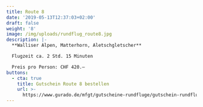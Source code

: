 ```yaml
---
title: Route 8
date: '2019-05-13T12:37:03+02:00'
draft: false
weight: '8'
image: /img/uploads/rundflug_route8.jpg
description: |-
  **Walliser Alpen, Matterhorn, Aletschgletscher**

  Flugzeit ca. 2 Std. 15 Minuten

  Preis pro Person: CHF 420.–
buttons:
  - cta: true
    title: Gutschein Route 8 bestellen
    url: >-
      https://www.gurado.de/mfgt/gutscheine-rundfluge/gutschein-rundflug-route-8.html
---
```


